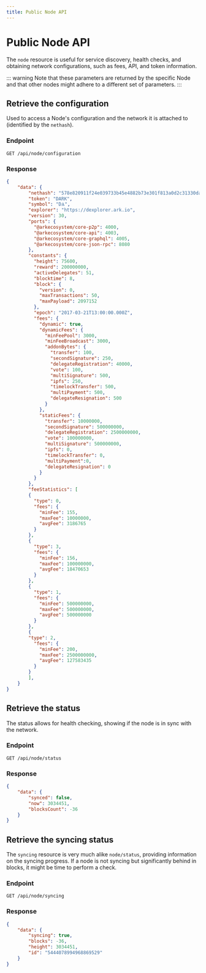 ```yaml
---
title: Public Node API
---
```


# Public Node API

The `node` resource is useful for service discovery, health checks, and obtaining network configurations, such as fees, API, and token information.

::: warning
Note that these parameters are returned by the specific Node and that other nodes might adhere to a different set of parameters.
:::

## Retrieve the configuration

Used to access a Node's configuration and the network it is attached to (identified by the `nethash`).

### Endpoint

```
GET /api/node/configuration
```

### Response

```json
{
    "data": {
        "nethash": "578e820911f24e039733b45e4882b73e301f813a0d2c31330dafda84534ffa23",
        "token": "DARK",
        "symbol": "DѦ",
        "explorer": "https://dexplorer.ark.io",
        "version": 30,
        "ports": {
          "@arkecosystem/core-p2p": 4000,
          "@arkecosystem/core-api": 4003,
          "@arkecosystem/core-graphql": 4005,
          "@arkecosystem/core-json-rpc": 8080
        },
        "constants": {
          "height": 75600,
          "reward": 200000000,
          "activeDelegates": 51,
          "blocktime": 8,
          "block": {
            "version": 0,
            "maxTransactions": 50,
            "maxPayload": 2097152
          },
          "epoch": "2017-03-21T13:00:00.000Z",
          "fees": {
            "dynamic": true,
            "dynamicFees": {
              "minFeePool": 3000,
              "minFeeBroadcast": 3000,
              "addonBytes": {
                "transfer": 100,
                "secondSignature": 250,
                "delegateRegistration": 40000,
                "vote": 100,
                "multiSignature": 500,
                "ipfs": 250,
                "timelockTransfer": 500,
                "multiPayment": 500,
                "delegateResignation": 500
              }
            },
            "staticFees": {
              "transfer": 10000000,
              "secondSignature": 500000000,
              "delegateRegistration": 2500000000,
              "vote": 100000000,
              "multiSignature": 500000000,
              "ipfs": 0,
              "timelockTransfer": 0,
              "multiPayment":0,
              "delegateResignation": 0 
            }
          }
        },
        "feeStatistics": [
        {
          "type": 0,
          "fees": {
            "minFee": 155,
            "maxFee": 10000000,
            "avgFee": 3186765
          }
        },
        {
          "type": 3,
          "fees": {
            "minFee": 156,
            "maxFee": 100000000,
            "avgFee": 18470653
          }
        },
        {
          "type": 1,
          "fees": {
            "minFee": 500000000,
            "maxFee": 500000000,
            "avgFee": 500000000
          }
        },
        {
        "type": 2,
          "fees": {
            "minFee": 200,
            "maxFee": 2500000000,
            "avgFee": 127583435
          }
        }
        ],
    }
}
```

## Retrieve the status

The status allows for health checking, showing if the node is in sync with the network.

### Endpoint

```
GET /api/node/status
```

### Response

```json
{
    "data": {
        "synced": false,
        "now": 3034451,
        "blocksCount": -36
    }
}
```

## Retrieve the syncing status

The `syncing` resource is very much alike `node/status`, providing information on the syncing progress. If a node is not syncing but significantly behind in blocks, it might be time to perform a check.

### Endpoint

```
GET /api/node/syncing
```

### Response

```json
{
    "data": {
        "syncing": true,
        "blocks": -36,
        "height": 3034451,
        "id": "5444078994968869529"
    }
}
```
